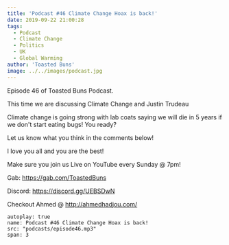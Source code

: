 ```yaml
---
title: 'Podcast #46 Climate Change Hoax is back!'
date: 2019-09-22 21:00:28
tags:
  - Podcast
  - Climate Change
  - Politics
  - UK
  - Global Warming
author: 'Toasted Buns'
image: ../../images/podcast.jpg
---
```

Episode 46 of Toasted Buns Podcast.

This time we are discussing Climate Change and Justin Trudeau

Climate change is going strong with lab coats saying we will die in 5 years if we don't start eating bugs! You ready?

Let us know what you think in the comments below!

I love you all and you are the best!

Make sure you join us Live on YouTube every Sunday @ 7pm!

Gab: https://gab.com/ToastedBuns

Discord: https://discord.gg/UEBSDwN

Checkout Ahmed @ http://ahmedhadjou.com/

<script async src="//pagead2.googlesyndication.com/pagead/js/adsbygoogle.js"></script><ins class="adsbygoogle" style="display:block; text-align:center;"  data-ad-layout="in-article"  data-ad-format="fluid"  data-ad-client="ca-pub-2164900147810573"  data-ad-slot="8817307412"></ins><script>(adsbygoogle = window.adsbygoogle || []).push({});</script>


```audio
autoplay: true
name: Podcast #46 Climate Change Hoax is back!
src: "podcasts/episode46.mp3"
span: 3
```
